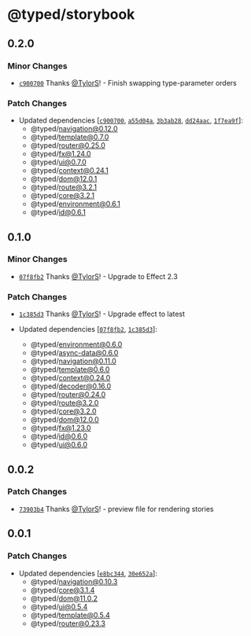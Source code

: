 # @typed/storybook

## 0.2.0

### Minor Changes

- [`c900700`](https://github.com/TylorS/typed/commit/c90070011834374ec3f6afed187ebc20b282a409) Thanks [@TylorS](https://github.com/TylorS)! - Finish swapping type-parameter orders

### Patch Changes

- Updated dependencies [[`c900700`](https://github.com/TylorS/typed/commit/c90070011834374ec3f6afed187ebc20b282a409), [`a55d04a`](https://github.com/TylorS/typed/commit/a55d04a6d7ea943b611f0958eebb78dc42aa5528), [`3b3ab28`](https://github.com/TylorS/typed/commit/3b3ab28620b5b01233964daa709d019161269a3c), [`dd24aac`](https://github.com/TylorS/typed/commit/dd24aac740336c158a8be2d0deeb7c1280ca5b2e), [`1f7ea9f`](https://github.com/TylorS/typed/commit/1f7ea9fd3aa1c0fa708c5f6460cd8965c754a46a)]:
  - @typed/navigation@0.12.0
  - @typed/template@0.7.0
  - @typed/router@0.25.0
  - @typed/fx@1.24.0
  - @typed/ui@0.7.0
  - @typed/context@0.24.1
  - @typed/dom@12.0.1
  - @typed/route@3.2.1
  - @typed/core@3.2.1
  - @typed/environment@0.6.1
  - @typed/id@0.6.1

## 0.1.0

### Minor Changes

- [`07f8fb2`](https://github.com/TylorS/typed/commit/07f8fb242be356baabf44e7b3470ce2e5b859754) Thanks [@TylorS](https://github.com/TylorS)! - Upgrade to Effect 2.3

### Patch Changes

- [`1c385d3`](https://github.com/TylorS/typed/commit/1c385d36d95d77bcde8e586a5d4e96aff4be920e) Thanks [@TylorS](https://github.com/TylorS)! - Upgrade effect to latest

- Updated dependencies [[`07f8fb2`](https://github.com/TylorS/typed/commit/07f8fb242be356baabf44e7b3470ce2e5b859754), [`1c385d3`](https://github.com/TylorS/typed/commit/1c385d36d95d77bcde8e586a5d4e96aff4be920e)]:
  - @typed/environment@0.6.0
  - @typed/async-data@0.6.0
  - @typed/navigation@0.11.0
  - @typed/template@0.6.0
  - @typed/context@0.24.0
  - @typed/decoder@0.16.0
  - @typed/router@0.24.0
  - @typed/route@3.2.0
  - @typed/core@3.2.0
  - @typed/dom@12.0.0
  - @typed/fx@1.23.0
  - @typed/id@0.6.0
  - @typed/ui@0.6.0

## 0.0.2

### Patch Changes

- [`73903b4`](https://github.com/TylorS/typed/commit/73903b455946275cc14f740408181f8285412b3c) Thanks [@TylorS](https://github.com/TylorS)! - preview file for rendering stories

## 0.0.1

### Patch Changes

- Updated dependencies [[`e8bc344`](https://github.com/TylorS/typed/commit/e8bc3440053b21c808a1547255b44e441c1bd12a), [`30e652a`](https://github.com/TylorS/typed/commit/30e652aacf3345a01cf84431d0556ab9adae348e)]:
  - @typed/navigation@0.10.3
  - @typed/core@3.1.4
  - @typed/dom@11.0.2
  - @typed/ui@0.5.4
  - @typed/template@0.5.4
  - @typed/router@0.23.3
